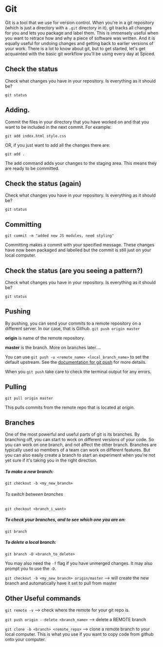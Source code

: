 # Git

Git is a tool that we use for version control. When you're in a git repository (which is just a directory with a `.git` directory in it), git tracks all changes for you and lets you package and label them. This is immensely useful when you want to retrace how and why a piece of software was written. And it is equally useful for undoing changes and getting back to earlier versions of your work. There is a lot to know about git, but to get started, let's get acquainted with the basic git workflow you'll be using every day at Spiced.

## Check the status

Check what changes you have in your repository. Is everything as it should be?

`git status`

## Adding. 

Commit the files in your directory that you have worked on and that you want to be included in the next commit. For example:

`git add index.html style.css`

OR, if you just want to add all the changes there are:

`git add .`

The add command adds your changes to the staging area. This means they are ready to be committed.

## Check the status (again)

Check what changes you have in your repository. Is everything as it should be?

`git status`

## Committing

`git commit -m "added new JS modules, need styling"`

Committing makes a commit with your specified message. These changes have now been packaged and labelled but the commit is still just on your local computer.

## Check the status (are you seeing a pattern?)

Check what changes you have in your repository. Is everything as it should be?

`git status`

## Pushing

By pushing, you can send your commits to a remote repository on a different server. In our case, that is Github.
`git push origin master`

**origin** is name of the remote repository.

**master** is the branch.  More on branches later....

You can use `git push -u <remote_name> <local_branch_name>` to set the default upstream. See the [documentation for git push](https://git-scm.com/docs/git-push) for more details.

When you `git push` take care to check the terminal output for any errors.

## Pulling

`git pull origin master` 

This pulls commits from the remote repo that is located at *origin*.

## Branches

One of the most powerful and useful parts of git is its branches. By branching off, you can start to work on different versions of your code. So you can work on one branch, and not affect the other branch. Branches are typically used so members of a team can work on different features. But you can also easily create a branch to start an experiment when you're not yet sure if it's taking you in the right direction.

##### To make a new branch:

`git checkout -b <my_new_branch>`

###### To switch between branches

`git checkout <branch_i_want>`

##### To check your branches, and to see which one you are on:

`git branch`

##### To delete a local branch:

`git branch -D <branch_to_delete>`

You may also need the `-f` flag if you have unmerged changes. It may also prompt you to use the `-D`. 

`git checkout -b <my_new_branch> origin/master` --> will create the new branch and automatically have it set to pull from master

## Other Useful commands

`git remote -v` --> check where the remote for your git repo is.

`git push origin --delete <branch_name>` --> delete a REMOTE branch

`git clone -b <branch> <remote_repo>` --> clone a remote branch to your local computer. This is what you use if you want to copy code from github onto your computer.
